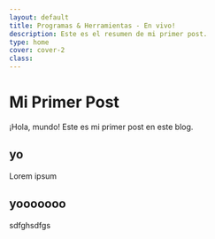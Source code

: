 ```yaml
---
layout: default
title: Programas & Herramientas - En vivo!
description: Este es el resumen de mi primer post.
type: home
cover: cover-2
class: 
---
```


# Mi Primer Post

¡Hola, mundo! Este es mi primer post en este blog.

 ## yo

 Lorem ipsum

 ## yooooooo

 sdfghsdfgs